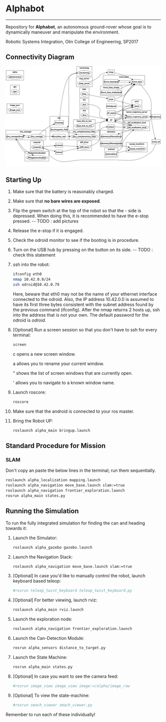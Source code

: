 # Alphabot
---

Repository for **Alphabot**, an autonomous ground-rover whose goal is to dynamically maneuver and manipulate the environment.

Robotic Systems Integration, Olin College of Engineering, SP2017

## Connectivity Diagram

![connectivity](images/graph.png)

## Starting Up

1. Make sure that the battery is reasonably charged.

1. Make sure that **no bare wires are exposed**.

1. Flip the green switch at the top of the robot so that the - side is depressed. When doing this, it is recommended to have the e-stop pressed. -- TODO : add pictures

1. Release the e-stop if it is engaged.

1. Check the odroid monitor to see if the booting is in procedure.

1. Turn on the USB hub by pressing on the button on its side. -- TODO : check this statement

1. ssh into the robot:

	```bash
	ifconfig eth0
	nmap 10.42.0.0/24
	ssh odroid@10.42.0.79
	```
	
	Here, beware that eth0 may not be the name of your ethernet interface connected to the odroid. Also, the IP address 10.42.0.0 is assumed to have its first three bytes consistent with the subnet address found by the previous command (ifconfig). After the nmap returns 2 hosts up, ssh into the address that is not your own. The default password for the odroid is *odroid*.

1. [Optional] Run a screen session so that you don't have to ssh for every terminal:

	```bash
	screen
	```
	<C-a> c opens a new screen window.

	<C-a> a allows you to rename your current window.

	<C-a> " shows the list of screen windows that are currently open.

	<C-a> ' allows you to navigate to a known window name.

1. Launch roscore:

	```bash
	roscore
	```

1. Make sure that the android is connected to your ros master.

1. Bring the Robot UP:

	```bash
	roslaunch alpha_main bringup.launch
	```

## Standard Procedure for Mission

### SLAM

Don't copy an paste the below lines in the terminal; run them sequentially.

```bash
roslaunch alpha_localization mapping.launch
roslaunch alpha_navigation move_base.launch slam:=true
roslaunch alpha_navigation frontier_exploration.launch
rosrun alpha_main states.py
```


## Running the Simulation

To run the fully integrated simulation for finding the can and heading towards it:

1. Launch the Simulator:

	```bash
	roslaunch alpha_gazebo gazebo.launch
	```

1. Launch the Navigation Stack:

	```bash
	roslaunch alpha_navigation move_base.launch slam:=true
	```

1. [Optional] In case you'd like to manually control the robot, launch keyboard based teleop:

	```bash
	#rosrun teleop_twist_keyboard teleop_twist_keyboard.py
	```

1. [Optional] For better viewing, launch rviz:

	```bash
	roslaunch alpha_main rviz.launch
	```

1. Launch the exploration node:

	```bash
	roslaunch alpha_navigation frontier_exploration.launch
	```

1. Launch the Can-Detection Module:

	```bash
	rosrun alpha_sensors distance_to_target.py
	```

1. Launch the State Machine:

	```bash
	rosrun alpha_main states.py
	```

1. [Optional] In case you want to see the camera feed:

	```bash
	#rosrun image_view image_view image:=/alpha/image_raw
	```

1. [Optional] To view the state-machine:

	```bash
	#rosrun smach_viewer smach_viewer.py
	```
Remember to run each of these individually!
